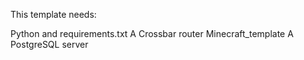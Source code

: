 This template needs:

Python and requirements.txt
A Crossbar router
Minecraft_template
A PostgreSQL server
